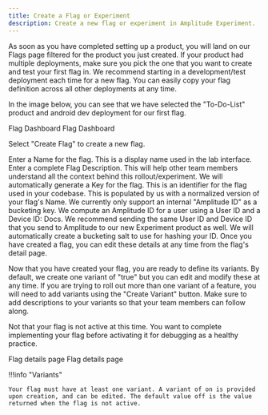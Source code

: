 ```yaml
---
title: Create a Flag or Experiment
description: Create a new flag or experiment in Amplitude Experiment.
---
```


As soon as you have completed setting up a product, you will land on our Flags page filtered for the product you just created. If your product had multiple deployments, make sure you pick the one that you want to create and test your first flag in. We recommend starting in a development/test deployment each time for a new flag. You can easily copy your flag definition across all other deployments at any time.

In the image below, you can see that we have selected the "To-Do-List" product and android dev deployment for our first flag.

Flag Dashboard
Flag Dashboard

Select "Create Flag" to create a new flag.

Enter a Name for the flag. This is a display name used in the lab interface.
Enter a complete Flag Description. This will help other team members understand all the context behind this rollout/experiment.
We will automatically generate a Key for the flag. This is an identifier for the flag used in your codebase. This is populated by us with a normalized version of your flag's Name.
We currently only support an internal "Amplitude ID" as a bucketing key. We compute an Amplitude ID for a user using a User ID and a Device ID: Docs. We recommend sending the same User ID and Device ID that you send to Amplitude to our new Experiment product as well.
We will automatically create a bucketing salt to use for hashing your ID.
Once you have created a flag, you can edit these details at any time from the flag's detail page.


Now that you have created your flag, you are ready to define its variants. By default, we create one variant of "true" but you can edit and modify these at any time. If you are trying to roll out more than one variant of a feature, you will need to add variants using the "Create Variant" button. Make sure to add descriptions to your variants so that your team members can follow along.

Not that your flag is not active at this time. You want to complete implementing your flag before activating it for debugging as a healthy practice.

Flag details page
Flag details page

!!!info "Variants"

    Your flag must have at least one variant. A variant of on is provided upon creation, and can be edited. The default value off is the value returned when the flag is not active.